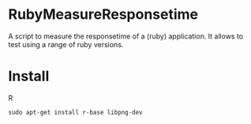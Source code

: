 # RubyMeasureResponsetime
A script to measure the responsetime of a (ruby) application.
It allows to test using a range of ruby versions.

# Install
R

    sudo apt-get install r-base libpng-dev

